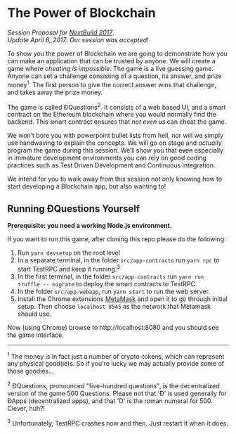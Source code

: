 The Power of Blockchain
=======================
*Session Proposal for [NextBuild 2017](http://nextbuild.nl)*.<br />
*Update April 6, 2017: Our session was accepted!*

To show you the power of Blockchain we are going to demonstrate how you can make an application that can be trusted by anyone. We will create a game where *cheating is impossible*. The game is a live guessing game. Anyone can set a challenge consisting of a question, its answer, and prize money<sup>1</sup>. The first person to give the correct answer wins that challenge, and takes away the prize money.

The game is called ÐQuestions<sup>2</sup>. It consists of a web based UI, and a smart contract on the Ethereum blockchain where you would normally find the backend. This smart contract ensures that *not even us* can cheat the game.

We won’t bore you with powerpoint bullet lists from hell, nor will we simply use handwaving to explain the concepts. We will go on stage and *actually* program the game during this session. We’ll show you that ~~even~~ especially in immature development environments you can rely on good coding practices such as Test Driven Development and Continuous Integration.

We intend for you to walk away from this session not only knowing how to start developing a Blockchain app, but also wanting to!

Running ÐQuestions Yourself
---------------------------

**Prerequisite: you need a working Node.js environment.**

If you want to run this game, after cloning this repo please do the following:

1. Run `yarn devsetup` on the root level
2. In a separate terminal, in the folder `src/app-contracts` run `yarn rpc` to start TestRPC and keep it running.<sup>3</sup>
3. In the first terminal, in the folder `src/app-contracts` run `yarn run truffle -- migrate` to deploy the smart contracts to TestRPC.
4. In the folder `src/app-webapp`, run `yarn start` to run the web server.
5. Install the Chrome extensions [MetaMask](https://metamask.io) and open it to go through initial setup. Then choose `localhost 8545` as the network that Metamask should use.

Now (using Chrome) browse to http://localhost:8080 and you should see the game interface.

<hr />
<sup>1</sup> The money is in fact just a number of crypto-tokens, which can represent any physical good(ie)s. So if you're lucky we may actually provide some of those goodies...

<sup>2</sup> ÐQuestions, pronounced "five-hundred questions", is the decentralized version of the game 500 Questions. Please not that 'Ð' is used generally for ÐApps (decentralized apps), and that 'D' is the roman numeral for 500. Clever, huh?!

<sup>3</sup> Unfortunately, TestRPC crashes now and then. Just restart it when it does.

